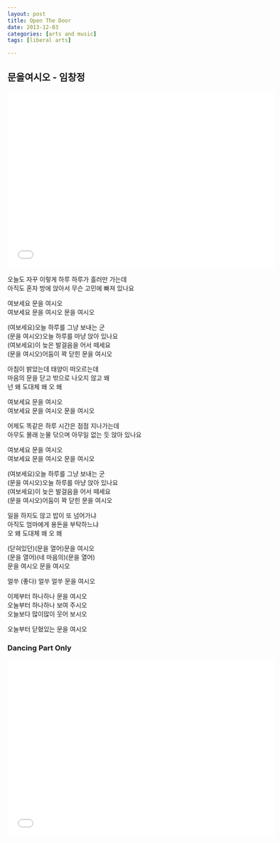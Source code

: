 ```yaml
---
layout: post
title: Open The Door
date: 2013-12-03
categories: [arts and music]
tags: [liberal arts]

---
```


문을여시오 - 임창정
---

<iframe width="600" height="400" src="//www.youtube.com/embed/FLPLgJqeZJw" frameborder="0" allowfullscreen></iframe>

 
오늘도 자꾸 이렇게 하루 하루가 흘러만 가는데  
아직도 혼자 방에 앉아서 무슨 고민에 빠져 있나요  

 
여보세요 문을 여시오  
여보세요 문을 여시오 문을 여시오
 
(여보세요)오늘 하루를 그냥 보내는 군  
(문을 여시오)오늘 하루를 마냥 앉아 있나요  
(여보세요)이 늦은 발걸음을 어서 떼세요  
(문을 여시오)어둠이 꽉 닫힌 문을 여시오  

 
아침이 밝았는데 태양이 떠오르는데  
마음의 문을 닫고 밖으로 나오지 않고 왜  
넌 왜 도대체 왜 오 왜  

 
여보세요 문을 여시오  
여보세요 문을 여시오 문을 여시오  

 
어제도 똑같은 하루 시간은 점점 지나가는데  
아무도 몰래 눈물 닦으며 아무일 없는 듯 앉아 있나요  

 
여보세요 문을 여시오  
여보세요 문을 여시오 문을 여시오  
 
(여보세요)오늘 하루를 그냥 보내는 군  
(문을 여시오)오늘 하루를 마냥 앉아 있나요  
(여보세요)이 늦은 발걸음을 어서 떼세요  
(문을 여시오)어둠이 꽉 닫힌 문을 여시오  
 
일을 하지도 않고 밥이 또 넘어가냐  
아직도 엄마에게 용돈을 부탁하느냐  
오 왜 도대체 왜 오 왜  
 
(닫혀있던)(문을 열어)문을 여시오  
(문을 열어)(네 마음의)(문을 열어)  
문을 여시오 문을 여시오  
 
얼쑤 (좋다) 얼쑤 얼쑤 문을 여시오  
 
이제부터 하나하나 문을 여시오  
오늘부터 하나하나 보여 주시오  
오늘보다 많이많이 웃어 보시오  
 
오늘부터 닫혔있는 문을 여시오  

### Dancing Part Only

<iframe width="600" height="400" src="//www.youtube.com/embed/zB-SNTtCbig" frameborder="0" allowfullscreen></iframe>

 